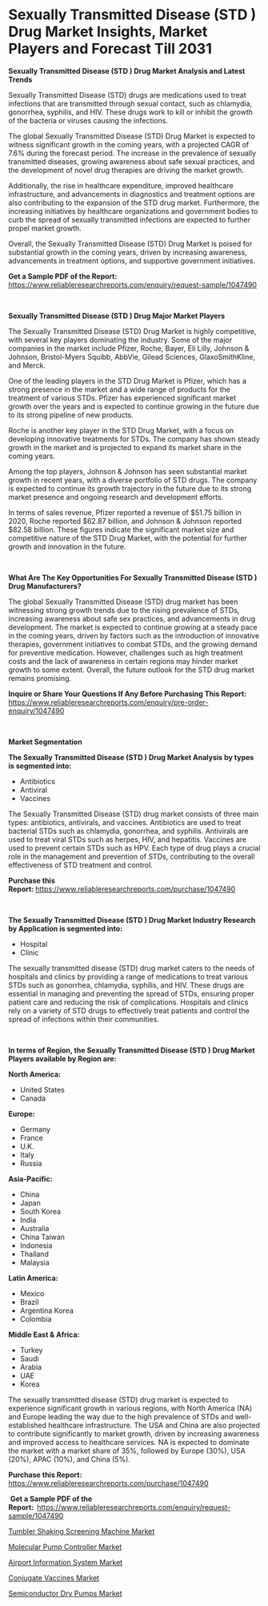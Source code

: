 <p><h1>Sexually Transmitted Disease (STD ) Drug Market Insights, Market Players and Forecast Till 2031</h1></p><p><strong>Sexually Transmitted Disease (STD ) Drug Market Analysis and Latest Trends</strong></p>
<p><p>Sexually Transmitted Disease (STD) drugs are medications used to treat infections that are transmitted through sexual contact, such as chlamydia, gonorrhea, syphilis, and HIV. These drugs work to kill or inhibit the growth of the bacteria or viruses causing the infections.</p><p>The global Sexually Transmitted Disease (STD) Drug Market is expected to witness significant growth in the coming years, with a projected CAGR of 7.6% during the forecast period. The increase in the prevalence of sexually transmitted diseases, growing awareness about safe sexual practices, and the development of novel drug therapies are driving the market growth.</p><p>Additionally, the rise in healthcare expenditure, improved healthcare infrastructure, and advancements in diagnostics and treatment options are also contributing to the expansion of the STD drug market. Furthermore, the increasing initiatives by healthcare organizations and government bodies to curb the spread of sexually transmitted infections are expected to further propel market growth.</p><p>Overall, the Sexually Transmitted Disease (STD) Drug Market is poised for substantial growth in the coming years, driven by increasing awareness, advancements in treatment options, and supportive government initiatives.</p></p>
<p><strong>Get a Sample PDF of the Report:&nbsp;</strong> <a href="https://www.reliableresearchreports.com/enquiry/request-sample/1047490">https://www.reliableresearchreports.com/enquiry/request-sample/1047490</a></p>
<p>&nbsp;</p>
<p><strong>Sexually Transmitted Disease (STD ) Drug Major Market Players</strong></p>
<p><p>The Sexually Transmitted Disease (STD) Drug Market is highly competitive, with several key players dominating the industry. Some of the major companies in the market include Pfizer, Roche, Bayer, Eli Lilly, Johnson & Johnson, Bristol-Myers Squibb, AbbVie, Gilead Sciences, GlaxoSmithKline, and Merck.</p><p>One of the leading players in the STD Drug Market is Pfizer, which has a strong presence in the market and a wide range of products for the treatment of various STDs. Pfizer has experienced significant market growth over the years and is expected to continue growing in the future due to its strong pipeline of new products.</p><p>Roche is another key player in the STD Drug Market, with a focus on developing innovative treatments for STDs. The company has shown steady growth in the market and is projected to expand its market share in the coming years.</p><p>Among the top players, Johnson & Johnson has seen substantial market growth in recent years, with a diverse portfolio of STD drugs. The company is expected to continue its growth trajectory in the future due to its strong market presence and ongoing research and development efforts.</p><p>In terms of sales revenue, Pfizer reported a revenue of $51.75 billion in 2020, Roche reported $62.87 billion, and Johnson & Johnson reported $82.58 billion. These figures indicate the significant market size and competitive nature of the STD Drug Market, with the potential for further growth and innovation in the future.</p></p>
<p>&nbsp;</p>
<p><strong>What Are The Key Opportunities For Sexually Transmitted Disease (STD ) Drug Manufacturers?</strong></p>
<p><p>The global Sexually Transmitted Disease (STD) drug market has been witnessing strong growth trends due to the rising prevalence of STDs, increasing awareness about safe sex practices, and advancements in drug development. The market is expected to continue growing at a steady pace in the coming years, driven by factors such as the introduction of innovative therapies, government initiatives to combat STDs, and the growing demand for preventive medication. However, challenges such as high treatment costs and the lack of awareness in certain regions may hinder market growth to some extent. Overall, the future outlook for the STD drug market remains promising.</p></p>
<p><strong>Inquire or Share Your Questions If Any Before Purchasing This Report:</strong> <a href="https://www.reliableresearchreports.com/enquiry/pre-order-enquiry/1047490">https://www.reliableresearchreports.com/enquiry/pre-order-enquiry/1047490</a></p>
<p>&nbsp;</p>
<p><strong>Market Segmentation</strong></p>
<p><strong>The Sexually Transmitted Disease (STD ) Drug Market Analysis by types is segmented into:</strong></p>
<p><ul><li>Antibiotics</li><li>Antiviral</li><li>Vaccines</li></ul></p>
<p><p>The Sexually Transmitted Disease (STD) drug market consists of three main types: antibiotics, antivirals, and vaccines. Antibiotics are used to treat bacterial STDs such as chlamydia, gonorrhea, and syphilis. Antivirals are used to treat viral STDs such as herpes, HIV, and hepatitis. Vaccines are used to prevent certain STDs such as HPV. Each type of drug plays a crucial role in the management and prevention of STDs, contributing to the overall effectiveness of STD treatment and control.</p></p>
<p><strong>Purchase this Report:&nbsp;</strong><a href="https://www.reliableresearchreports.com/purchase/1047490">https://www.reliableresearchreports.com/purchase/1047490</a></p>
<p>&nbsp;</p>
<p><strong>The Sexually Transmitted Disease (STD ) Drug Market Industry Research by Application is segmented into:</strong></p>
<p><ul><li>Hospital</li><li>Clinic</li></ul></p>
<p><p>The sexually transmitted disease (STD) drug market caters to the needs of hospitals and clinics by providing a range of medications to treat various STDs such as gonorrhea, chlamydia, syphilis, and HIV. These drugs are essential in managing and preventing the spread of STDs, ensuring proper patient care and reducing the risk of complications. Hospitals and clinics rely on a variety of STD drugs to effectively treat patients and control the spread of infections within their communities.</p></p>
<p>&nbsp;</p>
<p><strong>In terms of Region, the Sexually Transmitted Disease (STD ) Drug Market Players available by Region are:</strong></p>
<p>
    <p> <strong> North America: </strong>
        <ul>
            <li>United States</li>
            <li>Canada</li>
        </ul>
        </p> 
    <p> <strong> Europe: </strong>
        <ul>
            <li>Germany</li>
            <li>France</li>
            <li>U.K.</li>
            <li>Italy</li>
            <li>Russia</li>
        </ul>
        </p> 
    <p> <strong> Asia-Pacific: </strong>
        <ul>
            <li>China</li>
            <li>Japan</li>
            <li>South Korea</li>
            <li>India</li>
            <li>Australia</li>
            <li>China Taiwan</li>
            <li>Indonesia</li>
            <li>Thailand</li>
            <li>Malaysia</li>
        </ul>
        </p> 
    <p> <strong> Latin America: </strong>
        <ul>
            <li>Mexico</li>
            <li>Brazil</li>
            <li>Argentina Korea</li>
            <li>Colombia</li>
        </ul>
        </p> 
    <p> <strong> Middle East & Africa: </strong>
        <ul>
            <li>Turkey</li>
            <li>Saudi</li>
            <li>Arabia</li>
            <li>UAE</li>
            <li>Korea</li>
        </ul>
    </p>
    </p>
<p><p>The sexually transmitted disease (STD) drug market is expected to experience significant growth in various regions, with North America (NA) and Europe leading the way due to the high prevalence of STDs and well-established healthcare infrastructure. The USA and China are also projected to contribute significantly to market growth, driven by increasing awareness and improved access to healthcare services. NA is expected to dominate the market with a market share of 35%, followed by Europe (30%), USA (20%), APAC (10%), and China (5%).</p></p>
<p><strong>Purchase this Report: </strong><a href="https://www.reliableresearchreports.com/purchase/1047490">https://www.reliableresearchreports.com/purchase/1047490</a></p>
<p>&nbsp;<strong>Get a Sample PDF of the Report:&nbsp;&nbsp;</strong><a href="https://www.reliableresearchreports.com/enquiry/request-sample/1047490">https://www.reliableresearchreports.com/enquiry/request-sample/1047490</a></p>
<p><strong></strong></p>
<p><p><a href="https://medium.com/@arnisaleka1951/tumbler-shaking-screening-machine-market-exploring-market-share-market-trends-and-future-growth-0ef67a2f7b49">Tumbler Shaking Screening Machine Market</a></p><p><a href="https://medium.com/@dorinaprifti56/molecular-pump-controller-market-insights-into-market-cagr-market-trends-and-growth-strategies-285c93017949">Molecular Pump Controller Market</a></p><p><a href="https://github.com/suaretopek9/Market-Research-Report-List-1/blob/main/airport-information-system-market.md">Airport Information System Market</a></p><p><a href="https://github.com/moyahfrancoestellec51j635wcx/Market-Research-Report-List-1/blob/main/conjugate-vaccines-market.md">Conjugate Vaccines Market</a></p><p><a href="https://medium.com/@dorinaprifti56/semiconductor-dry-pumps-market-trends-forecast-and-competitive-analysis-to-2031-ab258c96ff53">Semiconductor Dry Pumps Market</a></p></p>